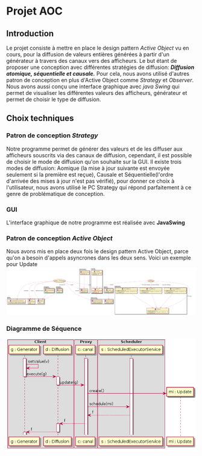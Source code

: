 # Projet AOC
## Introduction
Le projet consiste à mettre en place le design pattern *Active Object* vu en cours, pour la diffusion de valeurs entières générées à partir d'un générateur à travers des canaux vers des afficheurs. Le but étant de proposer une conception avec différentes stratégies de diffusion: ***Diffusion atomique, séquentielle et causale.*** Pour cela, nous avons utilisé d'autres patron de conception en plus d'Active Object comme *Strategy* et *Observer*. Nous avons aussi conçu une interface graphique avec *java Swing* qui permet de visualiser les différentes valeurs des afficheurs, générateur et permet de choisir le type de diffusion.

## Choix techniques
### Patron de conception *Strategy*
Notre programme permet de générer des valeurs et de les diffuser aux afficheurs souscrits via des canaux de diffusion, cependant, il est possible de choisir le mode de diffusion qu'on souhaite sur la GUI.
Il existe trois modes de diffusion: Aomique (la mise à jour suivante est envoyée seulement si la première est reçue), Causale et Séquentielle(l'ordre d'arrivée des mises à jour n'est pas vérifié), pour donner ce choix à l'utilisateur, nous avons utilisé le PC Strategy qui répond parfaitement à ce genre de problématique de conception.
### GUI 
L'interface graphique de notre programme est réalisée avec **JavaSwing**
### Patron de conception *Active Object*
Nous avons mis en place deux fois le design pattern Active Object, parce qu'on a besoin d'appels asyncrones dans les deux sens.
Voici un exemple pour Update
![](UpdateClass.png)

### Diagramme de Séquence
![](UpdateAsync1.png)






